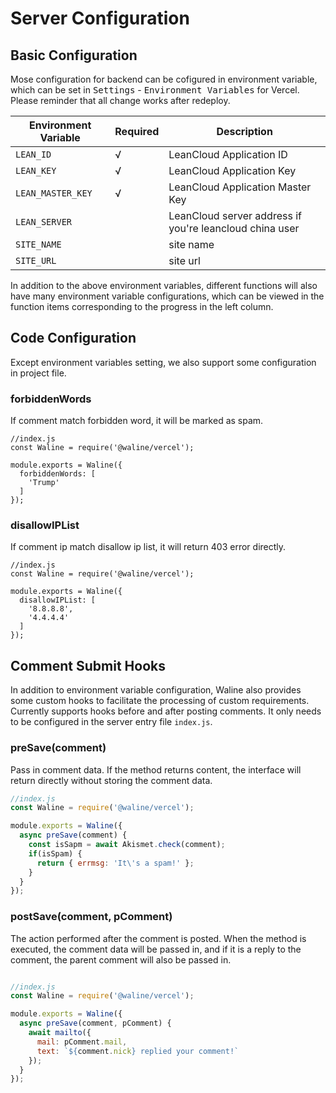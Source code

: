 # Server Configuration

## Basic Configuration

Mose configuration for backend can be cofigured in environment variable, which can be set in <kbd>Settings</kbd> - <kbd>Environment Variables</kbd> for Vercel. Please reminder that all change works after redeploy.

| Environment Variable | Required | Description                                             |
| -------------------- | -------- | ------------------------------------------------------- |
| `LEAN_ID`            | √        | LeanCloud Application ID                                |
| `LEAN_KEY`           | √        | LeanCloud Application Key                               |
| `LEAN_MASTER_KEY`    | √        | LeanCloud Application Master Key                        |
| `LEAN_SERVER`        |          | LeanCloud server address if you're leancloud china user |
| `SITE_NAME`          |          | site name                                               |
| `SITE_URL`           |          | site url                                                |

In addition to the above environment variables, different functions will also have many environment variable configurations, which can be viewed in the function items corresponding to the progress in the left column.

## Code Configuration

Except environment variables setting, we also support some configuration in project file.

### forbiddenWords

If comment match forbidden word, it will be marked as spam.

```
//index.js
const Waline = require('@waline/vercel');

module.exports = Waline({
  forbiddenWords: [
    'Trump'
  ]
});
```
### disallowIPList

If comment ip match disallow ip list, it will return 403 error directly.

```
//index.js
const Waline = require('@waline/vercel');

module.exports = Waline({
  disallowIPList: [
    '8.8.8.8',
    '4.4.4.4'
  ]
});
```
## Comment Submit Hooks

In addition to environment variable configuration, Waline also provides some custom hooks to facilitate the processing of custom requirements. Currently supports hooks before and after posting comments. It only needs to be configured in the server entry file `index.js`.

### preSave(comment)

Pass in comment data. If the method returns content, the interface will return directly without storing the comment data.

```js
//index.js
const Waline = require('@waline/vercel');

module.exports = Waline({
  async preSave(comment) {
    const isSapm = await Akismet.check(comment);
    if(isSpam) {
      return { errmsg: 'It\'s a spam!' };
    }
  }
});
```

### postSave(comment, pComment)

The action performed after the comment is posted. When the method is executed, the comment data will be passed in, and if it is a reply to the comment, the parent comment will also be passed in.

```js

//index.js
const Waline = require('@waline/vercel');

module.exports = Waline({
  async preSave(comment, pComment) {
    await mailto({
      mail: pComment.mail,
      text: `${comment.nick} replied your comment!`
    });
  }
});
```
